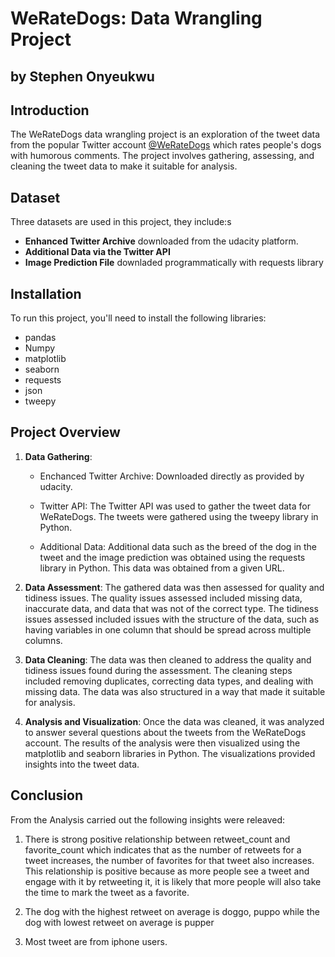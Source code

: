 # WeRateDogs: Data Wrangling Project


## by Stephen Onyeukwu


## Introduction

The WeRateDogs data wrangling project is an exploration of the tweet data from the popular Twitter account [@WeRateDogs](https://twitter.com/dog_rates) which rates people's dogs with humorous comments. The project involves gathering, assessing, and cleaning the tweet data to make it suitable for analysis.



## Dataset
Three datasets are used in this project, they include:s

-  **Enhanced Twitter Archive** downloaded from the udacity platform.
-  **Additional Data via the Twitter API**
-  **Image Prediction File** downladed programmatically with requests library


## Installation

To run this project, you'll need to install the following libraries:

- pandas
- Numpy
- matplotlib
- seaborn
- requests
- json
- tweepy



## Project Overview

1. **Data Gathering**:
    - Enchanced Twitter Archive: Downloaded directly as provided by udacity.
    - Twitter API: The Twitter API was used to gather the tweet data for  WeRateDogs. The tweets were gathered using the tweepy library in Python.

    - Additional Data: Additional data such as the breed of the dog in the tweet and the image prediction was obtained using the requests library in Python. This data was obtained from a given URL.
    
2. **Data Assessment**: The gathered data was then assessed for quality and tidiness issues. The quality issues assessed included missing data, inaccurate data, and data that was not of the correct type. The tidiness issues assessed included issues with the structure of the data, such as having variables in one column that should be spread across multiple columns.

3. **Data Cleaning**: The data was then cleaned to address the quality and tidiness issues found during the assessment. The cleaning steps included removing duplicates, correcting data types, and dealing with missing data. The data was also structured in a way that made it suitable for analysis.

4. **Analysis and Visualization**: Once the data was cleaned, it was analyzed to answer several questions about the tweets from the WeRateDogs account. The results of the analysis were then visualized using the matplotlib and seaborn libraries in Python. The visualizations provided insights into the tweet data.


## Conclusion

From the Analysis carried out the following insights were releaved:

1. There is strong positive relationship between retweet_count and favorite_count which indicates that as the number of retweets for a tweet increases, the number of favorites for that tweet also increases. This relationship is positive because as more people see a tweet and engage with it by retweeting it, it is likely that more people will also take the time to mark the tweet as a favorite.

2. The dog with the highest retweet on average is doggo, puppo while the dog with lowest retweet on average is pupper

3. Most tweet are from iphone users.





